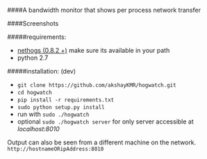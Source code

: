 ####A bandwidth monitor that shows per process network transfer
 
####Screenshots



#####requirements:
  - [nethogs (0.8.2 +)](https://github.com/raboof/nethogs) make sure its available in your path
  - python 2.7

#####installation: (dev)
  - `git clone https://github.com/akshayKMR/hogwatch.git`
  - `cd hogwatch`
  - `pip install -r requirements.txt`
  - `sudo python setup.py install`
  - run with `sudo ./hogwatch`
  - optional `sudo ./hogwatch server` for only server accessible at *localhost:8010*
  
Output can also be seen from a different machine on the network. `http://hostnameORipAddress:8010`
  
